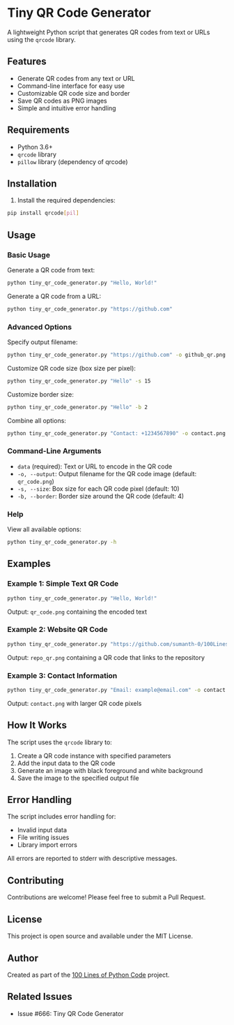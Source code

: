 # Tiny QR Code Generator

A lightweight Python script that generates QR codes from text or URLs using the `qrcode` library.

## Features

- Generate QR codes from any text or URL
- Command-line interface for easy use
- Customizable QR code size and border
- Save QR codes as PNG images
- Simple and intuitive error handling

## Requirements

- Python 3.6+
- `qrcode` library
- `pillow` library (dependency of qrcode)

## Installation

1. Install the required dependencies:

```bash
pip install qrcode[pil]
```

## Usage

### Basic Usage

Generate a QR code from text:

```bash
python tiny_qr_code_generator.py "Hello, World!"
```

Generate a QR code from a URL:

```bash
python tiny_qr_code_generator.py "https://github.com"
```

### Advanced Options

Specify output filename:

```bash
python tiny_qr_code_generator.py "https://github.com" -o github_qr.png
```

Customize QR code size (box size per pixel):

```bash
python tiny_qr_code_generator.py "Hello" -s 15
```

Customize border size:

```bash
python tiny_qr_code_generator.py "Hello" -b 2
```

Combine all options:

```bash
python tiny_qr_code_generator.py "Contact: +1234567890" -o contact.png -s 12 -b 3
```

### Command-Line Arguments

- `data` (required): Text or URL to encode in the QR code
- `-o, --output`: Output filename for the QR code image (default: `qr_code.png`)
- `-s, --size`: Box size for each QR code pixel (default: 10)
- `-b, --border`: Border size around the QR code (default: 4)

### Help

View all available options:

```bash
python tiny_qr_code_generator.py -h
```

## Examples

### Example 1: Simple Text QR Code

```bash
python tiny_qr_code_generator.py "Hello, World!"
```

Output: `qr_code.png` containing the encoded text

### Example 2: Website QR Code

```bash
python tiny_qr_code_generator.py "https://github.com/sumanth-0/100LinesOfPythonCode" -o repo_qr.png
```

Output: `repo_qr.png` containing a QR code that links to the repository

### Example 3: Contact Information

```bash
python tiny_qr_code_generator.py "Email: example@email.com" -o contact.png -s 15
```

Output: `contact.png` with larger QR code pixels

## How It Works

The script uses the `qrcode` library to:
1. Create a QR code instance with specified parameters
2. Add the input data to the QR code
3. Generate an image with black foreground and white background
4. Save the image to the specified output file

## Error Handling

The script includes error handling for:
- Invalid input data
- File writing issues
- Library import errors

All errors are reported to stderr with descriptive messages.

## Contributing

Contributions are welcome! Please feel free to submit a Pull Request.

## License

This project is open source and available under the MIT License.

## Author

Created as part of the [100 Lines of Python Code](https://github.com/sumanth-0/100LinesOfPythonCode) project.

## Related Issues

- Issue #666: Tiny QR Code Generator
